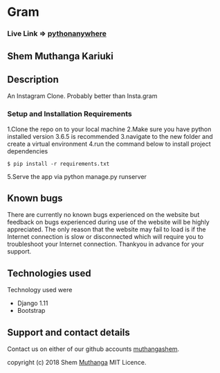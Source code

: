 # Gram 
### Live Link => [pythonanywhere](http://muthanga.pythonanywhere.com/)

## 

## **Shem Muthanga Kariuki**

## Description
An Instagram Clone. Probably better than Insta.gram


### Setup and Installation Requirements

1.Clone the repo on to your local machine
2.Make sure you have python installed version 3.6.5 is recommended
3.navigate to the new folder and create a virtual environment
4.run the command below to install project dependencies
```
$ pip install -r requirements.txt
```
5.Serve the app via python manage.py runserver

## Known bugs

There are currently no known bugs experienced on the website but feedback on bugs experienced during use of the website will be highly appreciated. The only reason that the website may fail to load is if the Internet connection is slow or disconnected which will require you to troubleshoot your Internet connection. Thankyou in advance for your support.

## Technologies used

Technology used were
* Django 1.11
* Bootstrap



## Support and contact details

Contact us on either of our github accounts
 [muthangashem](https://github.com/muthangashem).

copyright (c) 2018 Shem [Muthanga](https://github.com/muthangashem)
MIT Licence.
